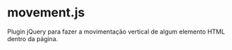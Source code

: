 # movement.js
Plugin jQuery para fazer a movimentação vertical de algum elemento HTML dentro da página.
